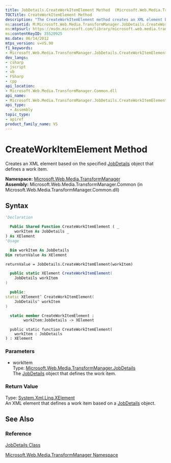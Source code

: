```yaml
---
title: JobDetails.CreateWorkItemElement Method  (Microsoft.Web.Media.TransformManager)
TOCTitle: CreateWorkItemElement Method
description: "The CreateWorkItemElement method creates an XML element based on the specified JobDetails object that defines a work item."
ms:assetid: M:Microsoft.Web.Media.TransformManager.JobDetails.CreateWorkItemElement(Microsoft.Web.Media.TransformManager.JobDetails)
ms:mtpsurl: https://msdn.microsoft.com/library/microsoft.web.media.transformmanager.jobdetails.createworkitemelement(v=VS.90)
ms:contentKeyID: 35520925
ms.date: 06/14/2012
mtps_version: v=VS.90
f1_keywords:
- Microsoft.Web.Media.TransformManager.JobDetails.CreateWorkItemElement
dev_langs:
- csharp
- jscript
- vb
- FSharp
- cpp
api_location:
- Microsoft.Web.Media.TransformManager.Common.dll
api_name:
- Microsoft.Web.Media.TransformManager.JobDetails.CreateWorkItemElement
api_type:
  - Assembly
topic_type:
- apiref
product_family_name: VS
---
```


# CreateWorkItemElement Method

Creates an XML element based on the specified [JobDetails](jobdetails-class-microsoft-web-media-transformmanager.md) object that defines a work item.

**Namespace:**  [Microsoft.Web.Media.TransformManager](microsoft-web-media-transformmanager-namespace.md)  
**Assembly:**  Microsoft.Web.Media.TransformManager.Common (in Microsoft.Web.Media.TransformManager.Common.dll)

## Syntax

```vb
'Declaration

  Public Shared Function CreateWorkItemElement ( _
    workItem As JobDetails _
) As XElement
'Usage

  Dim workItem As JobDetails
Dim returnValue As XElement

returnValue = JobDetails.CreateWorkItemElement(workItem)
```

```csharp
  public static XElement CreateWorkItemElement(
    JobDetails workItem
)
```

```cpp
  public:
static XElement^ CreateWorkItemElement(
    JobDetails^ workItem
)
```

``` fsharp
  static member CreateWorkItemElement : 
        workItem:JobDetails -> XElement 
```

```jscript
  public static function CreateWorkItemElement(
    workItem : JobDetails
) : XElement
```

### Parameters

  - workItem  
    Type: [Microsoft.Web.Media.TransformManager.JobDetails](jobdetails-class-microsoft-web-media-transformmanager.md)  
    The [JobDetails](jobdetails-class-microsoft-web-media-transformmanager.md) object that defines the work item.  

### Return Value

Type: [System.Xml.Linq.XElement](https://msdn.microsoft.com/library/bb340098)  
An XML element that defines a work item based on a [JobDetails](jobdetails-class-microsoft-web-media-transformmanager.md) object.  

## See Also

### Reference

[JobDetails Class](jobdetails-class-microsoft-web-media-transformmanager.md)

[Microsoft.Web.Media.TransformManager Namespace](microsoft-web-media-transformmanager-namespace.md)
